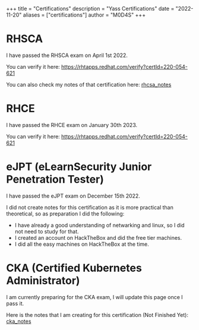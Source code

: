 +++
title = "Certifications"
description = "Yass Certifications"
date = "2022-11-20"
aliases = ["certifications"]
author = "M0D4S"
+++

# RHSCA
I have passed the RHSCA exam on April 1st 2022.

You can verify it here: https://rhtapps.redhat.com/verify?certId=220-054-621

You can also check my notes of that certification here: [rhcsa_notes](/post/rhcsa_notes/)


# RHCE
I have passed the RHCE exam on January 30th 2023.

You can verify it here: https://rhtapps.redhat.com/verify?certId=220-054-621

# eJPT (eLearnSecurity Junior Penetration Tester)
I have passed the eJPT exam on December 15th 2022.

I did not create notes for this certification as it is more practical than theoretical, so as preparation I did the following:
- I have already a good understanding of netwarking and linux, so I did not need to study for that.
- I created an account on HackTheBox and did the free tier machines.
- I did all the easy machines on HackTheBox at the time.

# CKA (Certified Kubernetes Administrator)
I am currently preparing for the CKA exam, I will update this page once I pass it.

Here is the notes that I am creating for this certification (Not Finished Yet): [cka_notes](/post/cka_notes/)
